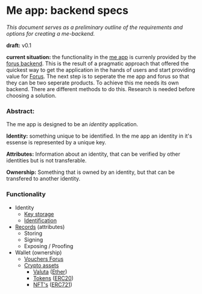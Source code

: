 # Me app: backend specs
_This document serves as a preliminary outline of the requirements and options for creating a me-backend._  

**draft:** v0.1

**current situation:** the functionality in the [me app](https://github.com/teamforus/me) is currenly provided by the [forus backend](https://github.com/teamforus/forus-backend/tree/master). This is the result of a pragmatic approach that offered the quickest way to get the application in the hands of users and start providing value for [Forus](https://github.com/teamforus/forus). The next step is to seperate the me app and forus so that they can be two seperate products. To achieve this me needs its own backend. There are different methods to do this. Research is needed before choosing a solution.

### Abstract:
The me app is designed to be an _identity_ application. 

**Identity:** something unique to be identified. In the me app an identity in it's essense is represented by a unique key.

**Attributes:** Information about an identity, that can be verified by other identities but is not transferable.

**Ownership:** Something that is owned by an identity, but that can be transfered to another identity.

### Functionality
* Identity
  * [Key storage]()
  * [Identification]()
* [Records]() (attributes)
  * Storing
  * Signing
  * Exposing / Proofing
* Wallet (ownership)
  * [Vouchers Forus]()
  * [Crypto assets]()
    * [Valuta]() ([Ether]())
    * [Tokens]() ([ERC20]())
    * [NFT's]() ([ERC721]())


